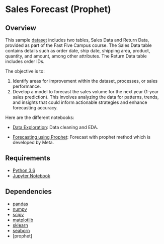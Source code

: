 # Sales Forecast (Prophet) 

## Overview

This sample [dataset](https://github.com/haewooklee/sales-forecast/tree/main/data) includes two tables, Sales Data and Return Data, provided as part of the Fast Five Campus course. The Sales Data table contains details such as order date, ship date, shipping area, product, quantity, and amount, among other attributes. The Return Data table includes order IDs.

The objective is to:

1. Identify areas for improvement within the dataset, processes, or sales performance.
2. Develop a model to forecast the sales volume for the next year (1-year sales prediction).
This involves analyzing the data for patterns, trends, and insights that could inform actionable strategies and enhance forecasting accuracy.

Here are the different notebooks:
* [Data Exploration](https://github.com/haewooklee/sales-forecast/blob/main/notebook/1-1Sales%20Project%20Explore.ipynb): Data cleaning and EDA.

* [Forecasting using Prophet](https://github.com/haewooklee/sales-forecast/blob/main/notebook/1-2Forecasting%20with%20Prophet.ipynb): Forecast with prophet method which is developed by Meta.

## Requirements

* [Python 3.6](https://www.python.org/downloads/release/python-360/)
* [Jupyter Notebook](http://jupyter.org/)

## Dependencies

* [pandas](https://pandas.pydata.org/)
* [numpy](http://www.numpy.org/)
* [scipy](https://www.scipy.org/)
* [matplotlib](https://matplotlib.org/)
* [sklearn](http://scikit-learn.org/stable/)
* [seaborn](https://seaborn.pydata.org/)
* [prophet]

